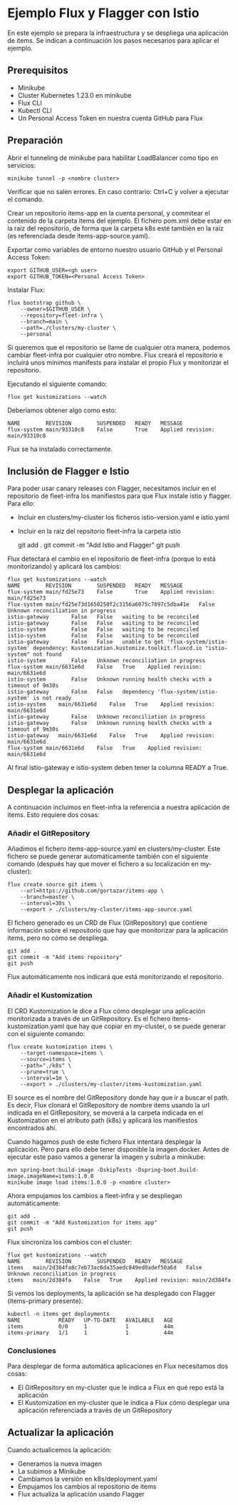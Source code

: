 # Ejemplo Flux y Flagger con Istio

En este ejemplo se prepara la infraestructura y se despliega una aplicación de items. Se indican a continuación los pasos necesarios para aplicar el ejemplo.

## Prerequisitos

* Minikube
* Cluster Kubernetes 1.23.0 en minikube
* Flux CLI
* Kubectl CLI
* Un Personal Access Token en nuestra cuenta GitHub para Flux 

## Preparación

Abrir el tunneling de minikube para habilitar LoadBalancer como tipo en servicios:

    minikube tunnel -p <nombre cluster>

Verificar que no salen errores. En caso contrario: Ctrl+C y volver a ejecutar el comando.

Crear un repositorio items-app en la cuenta personal, y commitear el contenido de la carpeta items del ejemplo. El fichero pom.xml debe estar en la raiz del repositorio, de forma que la carpeta k8s esté también en la raiz (es referenciada desde items-app-source.yaml).

Exportar como variables de entorno nuestro usuario GitHub y el Personal Access Token:

    export GITHUB_USER=<gh user>
    export GITHUB_TOKEN=<Personal Access Token>

Instalar Flux:

    flux bootstrap github \   
        --owner=$GITHUB_USER \
        --repository=fleet-infra \
        --branch=main \
        --path=./clusters/my-cluster \
        --personal

Si queremos que el repositorio se llame de cualquier otra manera, podemos cambiar fleet-infra por cualquier otro nombre. Flux creará el repositorio e incluirá unos mínimos manifests para instalar el propio Flux y monitorizar el repositorio.

Ejecutando el siguiente comando:

    flux get kustomizations --watch

Deberíamos obtener algo como esto:

    NAME       	REVISION    	SUSPENDED	READY	MESSAGE                        
    flux-system	main/93310c8	False    	True 	Applied revision: main/93310c8

Flux se ha instalado correctamente. 

## Inclusión de Flagger e Istio

Para poder usar canary releases con Flagger, necesitamos incluir en el repositorio de fleet-infra los manifiestos para que Flux instale istio y flagger. Para ello:

* Incluir en clusters/my-cluster los ficheros istio-version.yaml e istio.yaml
* Incluir en la raiz del repsitorio fleet-infra la carpeta istio

    git add .
    git commit -m "Add Istio and Flagger"
    git push

Flux detectará el cambio en el repositorio de fleet-infra (porque lo está monitorizando) y aplicará los cambios:

    flux get kustomizations --watch
    NAME       	REVISION    	SUSPENDED	READY	MESSAGE                        
    flux-system	main/fd25e73	False    	True 	Applied revision: main/fd25e73	
    flux-system	main/fd25e73d1650250f2c3156a6075c7097c5dba41e	False	Unknown	reconciliation in progress	
    istio-gateway		False	False	waiting to be reconciled	
    istio-gateway		False	False	waiting to be reconciled	
    istio-system		False	False	waiting to be reconciled	
    istio-system		False	False	waiting to be reconciled	
    istio-gateway		False	False	unable to get 'flux-system/istio-system' dependency: Kustomization.kustomize.toolkit.fluxcd.io "istio-system" not found	
    istio-system		False	Unknown	reconciliation in progress	
    flux-system	main/6631e6d	False	True	Applied revision: main/6631e6d	
    istio-system		False	Unknown	running health checks with a timeout of 9m30s	
    istio-gateway		False	False	dependency 'flux-system/istio-system' is not ready	
    istio-system	main/6631e6d	False	True	Applied revision: main/6631e6d	
    istio-gateway		False	Unknown	reconciliation in progress	
    istio-gateway		False	Unknown	running health checks with a timeout of 9m30s	
    istio-gateway	main/6631e6d	False	True	Applied revision: main/6631e6d	
    flux-system	main/6631e6d	False	True	Applied revision: main/6631e6d	

Al final istio-gateway e istio-system deben tener la columna READY a True.

## Desplegar la aplicación

A continuación incluímos en fleet-infra la referencia a nuestra aplicación de items. Esto requiere dos cosas:

### Añadir el GitRepository

Añadimos el fichero items-app-source.yaml en clusters/my-cluster. Este fichero se puede generar automáticamente también con el siguiente comando (después hay que mover el fichero a su localización en my-cluster):

    flux create source git items \
        --url=https://github.com/gortazar/items-app \
        --branch=master \
        --interval=30s \
        --export > ./clusters/my-cluster/items-app-source.yaml

El fichero generado es un CRD de Flux (GitRepository) que contiene información sobre el repositorio que hay que monitorizar para la aplicación items, pero no cómo se despliega. 

    git add .
    git commit -m "Add items repository"
    git push

Flux automáticamente nos indicará que está monitorizando el repositorio. 

### Añadir el Kustomization

El CRD Kustomization le dice a Flux cómo desplegar una aplicación monitorizada a través de un GitRepository. Es el fichero items-kustomization.yaml que hay que copiar en my-cluster, o se puede generar con el siguiente comando:

    flux create kustomization items \
        --target-namespace=items \
        --source=items \
        --path="./k8s" \
        --prune=true \
        --interval=1m \
        --export > ./clusters/my-cluster/items-kustomization.yaml

El source es el nombre del GitRepository donde hay que ir a buscar el path. Es decir, Flux clonará el GitRepository de nombre items usando la url indicada en el GitRepository, se moverá a la carpeta indicada en el Kustomization en el atributo path (k8s) y aplicará los manifiestos encontrados ahí. 

Cuando hagamos push de este fichero Flux intentará desplegar la aplicación. Pero para ello debe tener disponible la imagen docker. Antes de ejecutar este paso vamos a generar la imagen y subirla a minikube:

    mvn spring-boot:build-image -DskipTests -Dspring-boot.build-image.imageName=items:1.0.0
    minikube image load items:1.0.0 -p <nombre cluster>

Ahora empujamos los cambios a fleet-infra y se despliegan automáticamente:

    git add .
    git commit -m "Add Kustomization for items app"
    git push

Flux sincroniza los cambios con el cluster:

    flux get kustomizations --watch
    NAME       	REVISION    	SUSPENDED	READY	MESSAGE
    items	main/2d384fa8c7eb73ac6da35aedc849ed0adef50a6d	False	Unknown	reconciliation in progress	
    items	main/2d384fa	False	True	Applied revision: main/2d384fa

Si vemos los deployments, la aplicación se ha desplegado con Flagger (items-primary presente):

    kubectl -n items get deployments
    NAME            READY   UP-TO-DATE   AVAILABLE   AGE
    items           0/0     1            1           44m
    items-primary   1/1     1            1           44m

### Conclusiones

Para desplegar de forma automática aplicaciones en Flux necesitamos dos cosas:

* El GitRepository en my-cluster que le indica a Flux en qué repo está la aplicación
* El Kustomization en my-cluster que le indica a Flux cómo desplegar una aplicación referenciada a través de un GitRepository

## Actualizar la aplicación

Cuando actualicemos la aplicación:

* Generamos la nueva imagen
* La subimos a Minikube
* Cambiamos la versión en k8s/deployment.yaml
* Empujamos los cambios al repositorio de items
* Flux actualiza la aplicación usando Flagger 
